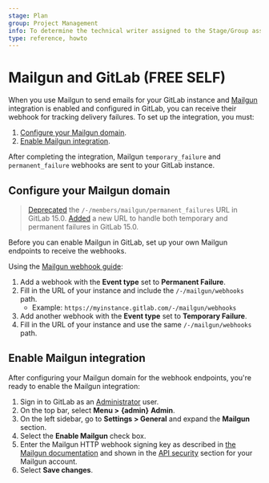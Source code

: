 ```yaml
---
stage: Plan
group: Project Management
info: To determine the technical writer assigned to the Stage/Group associated with this page, see https://about.gitlab.com/handbook/engineering/ux/technical-writing/#assignments
type: reference, howto
---
```


# Mailgun and GitLab **(FREE SELF)**

When you use Mailgun to send emails for your GitLab instance and [Mailgun](https://www.mailgun.com/)
integration is enabled and configured in GitLab, you can receive their webhook for
tracking delivery failures. To set up the integration, you must:

1. [Configure your Mailgun domain](#configure-your-mailgun-domain).
1. [Enable Mailgun integration](#enable-mailgun-integration).

After completing the integration, Mailgun `temporary_failure` and `permanent_failure` webhooks are sent to your GitLab instance.

## Configure your Mailgun domain

> [Deprecated](https://gitlab.com/gitlab-org/gitlab/-/issues/359113) the `/-/members/mailgun/permanent_failures` URL in GitLab 15.0.
> [Added](https://gitlab.com/gitlab-org/gitlab/-/issues/359113) a new URL to handle both temporary and permanent failures in GitLab 15.0.

Before you can enable Mailgun in GitLab, set up your own Mailgun endpoints to receive the webhooks.

Using the [Mailgun webhook guide](https://www.mailgun.com/blog/a-guide-to-using-mailguns-webhooks/):

1. Add a webhook with the **Event type** set to **Permanent Failure**.
1. Fill in the URL of your instance and include the `/-/mailgun/webhooks` path.
   - Example: `https://myinstance.gitlab.com/-/mailgun/webhooks`
1. Add another webhook with the **Event type** set to **Temporary Failure**.
1. Fill in the URL of your instance and use the same `/-/mailgun/webhooks` path.

## Enable Mailgun integration

After configuring your Mailgun domain for the webhook endpoints,
you're ready to enable the Mailgun integration:

1. Sign in to GitLab as an [Administrator](../../user/permissions.md) user.
1. On the top bar, select **Menu >** **{admin}** **Admin**.
1. On the left sidebar, go to **Settings > General** and expand the **Mailgun** section.
1. Select the **Enable Mailgun** check box.
1. Enter the Mailgun HTTP webhook signing key as described in
   [the Mailgun documentation](https://documentation.mailgun.com/en/latest/user_manual.html#webhooks) and
   shown in the [API security](https://app.mailgun.com/app/account/security/api_keys) section for your Mailgun account.
1. Select **Save changes**.
